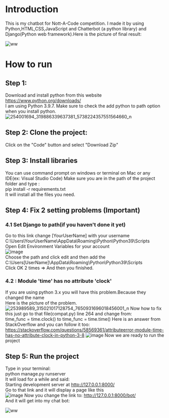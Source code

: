 # Introduction
This is my chatbot for Nott-A-Code competition. I made it by using Python,HTML,CSS,JavaScript and Chatterbot (a python library) and Django(Python web framework).Here is the picture of final result:

![ww](https://user-images.githubusercontent.com/89083229/141963097-a0c37e24-30ec-4579-b66d-52f6124bbf40.PNG)


# How to run 
## Step 1:
Download and install python from this website<br>
https://www.python.org/downloads/<br>
I am using Python 3.9.7. Make sure to check the add python to path option when you install python.
![254001694_319886339637381_5738224357551564660_n](https://user-images.githubusercontent.com/89083229/142131890-cd73d164-ac6c-4445-a925-ee895d2cae68.jpg)
## Step 2: Clone the project:
Click on the "Code" button and select "Download Zip"
## Step 3: Install libraries
You can use command prompt on windows or terminal on Mac or any IDE(ex: Visual Studio Code)
Make sure you are in the path of the project folder and type : <br>
pip install -r requirements.txt<br>
It will install all the files you need.
## Step 4: Fix 2 setting problems (Important)
### 4.1 Set Django to path(if you haven't done it yet)
Go to this link change [YourUserName] with your username <br>
C:\Users\YourUserName\AppData\Roaming\Python\Python39\Scripts  <br>
Open Edit Environment Variables for your account <br>
![image](https://user-images.githubusercontent.com/89083229/142130964-51cef241-69b6-407e-84e3-4d7e516e2a77.png) <br>
Choose the path and click edit and then add the C:\Users\[UserName]\AppData\Roaming\Python\Python39\Scripts <br>
Click OK 2 times => And then you finished.
### 4.2 :  Module 'time' has no attribute 'clock'
If you are using python 3.x you will have this problem.Because they changed the name <br>
Here is the picture of the problem.
![253989589_315021017128754_7650931696018456001_n](https://user-images.githubusercontent.com/89083229/142133290-1c116630-6c77-4503-87d2-a4bfd1282449.jpg)
Now how to fix this just go to that file(compat.py) line 264 and change from: <br>
time_func = time.clock() to time_func = time.time()
Here is an answer from StackOverflow and you can follow it too: <br>
https://stackoverflow.com/questions/58569361/attributeerror-module-time-has-no-attribute-clock-in-python-3-8
![image](https://user-images.githubusercontent.com/89083229/142133607-765082f9-9fbb-422a-a736-21258659943e.png)
Now we are ready to run the project 

## Step 5: Run the project
Type in your terminal:<br> python manage.py runserver <br>
It will load for a while and said: <br>
Starting development server at http://127.0.0.1:8000/ <br>
Go to that link and it will display a page like this<br>
![image](https://user-images.githubusercontent.com/89083229/141965894-5f58d8ce-5f6d-4f3b-8d95-43817a1e309e.png)
Now you change the link to: http://127.0.0.1:8000/bot/ <br>
And it will get into my chat bot:

![ww](https://user-images.githubusercontent.com/89083229/141966330-dfb7f1f2-11b6-4e1b-ac3b-67e20943d3bb.PNG)






